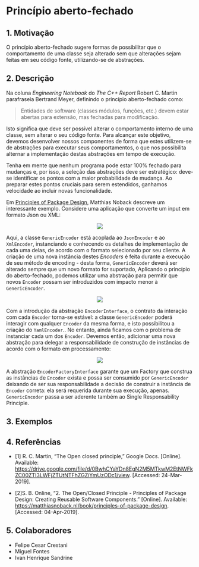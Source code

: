 # Princípio aberto-fechado

## 1. Motivação

O princípio aberto-fechado sugere formas de possibilitar que o comportamento de uma classe seja alterado sem que alterações sejam feitas em seu código fonte, utilizando-se de abstrações.

## 2. Descrição

Na coluna _Engineering Notebook_ do _The C++ Report_ Robert C. Martin parafraseia Bertrand Meyer, definindo o princípio aberto-fechado como:

>  Entidades de software (classes módulos, funções, etc.) devem estar abertas para extensão, mas fechadas para modificação.

Isto significa que deve ser possível alterar o comportamento interno de uma classe, sem alterar o seu código fonte. Para alcançar este objetivo, devemos desenvolver nossos componentes de forma que estes utilizem-se de abstrações para executar seus comportamentos, o que nos possibilita alternar a implementação destas abstrações em tempo de execução.

Tenha em mente que nenhum programa pode estar 100% fechado para mudanças e, por isso, a seleção das abstrações deve ser estratégico: deve-se identificar os pontos com a maior probabilidade de mudança. Ao preparar estes pontos cruciais para serem estendidos, ganhamos velocidade ao incluir novas funcionalidade.

Em [Principles of Package Design](2), Matthias Noback descreve um interessante exemplo. Considere uma aplicação que converte um input em formato Json ou XML:

<p align="center">
  <img src="https://user-images.githubusercontent.com/15656072/55597899-50f33280-5726-11e9-881f-be4f4d1329a3.png" />
</p>

Aqui, a classe `GenericEncoder` está acoplada ao `JsonEncoder` e ao `XmlEncoder`, instanciando e conhecendo os detalhes de implementação de cada uma delas, de acordo com o formato selecionado por seu cliente. A criação de uma nova instância destes _Encoders_ é feita durante a execução de seu método de encoding - desta forma, `GenericEncoder` deverá ser alterado sempre que um novo formato for suportado, Aplicando o princípio do aberto-fechado, podemos utilizar uma abstração para permitir que novos `Encoder` possam ser introduzidos com impacto menor à `GenericEncoder`.

<p align="center">
  <img src="https://user-images.githubusercontent.com/15656072/55597903-52245f80-5726-11e9-8027-be9eaf2c11c0.jpg" />
</p>

Com a introdução da abstração `EncoderInterface`, o contrato da interação com cada `Encoder` torna-se estável: a classe `GenericEncoder` poderá interagir com qualquer `Encoder` da mesma forma, e isto possibilitou a criação do `YamlEncoder`.. No entanto, ainda ficamos com o problema de instanciar cada um dos `Encoder`. Devemos então, adicionar uma nova abstração para delegar a responsabilidade de construção de instâncias de acordo com o formato em processamento:

<p align="center">
  <img src="https://user-images.githubusercontent.com/15656072/55597906-53558c80-5726-11e9-9262-9cba398e8db9.jpg" />
</p>

A abstração `EncoderFactoryInterface` garante que um Factory que construa as instâncias de `Encoder` exista e possa ser consumido por `GenericEncoder` deixando de ser sua responsabilidade a decisão de construir a instância de `Encoder` correta: ela será requerida durante sua execução, apenas. `GenericEncoder`  passa a ser aderente também ao Single Responsability Principle.

## 3. Exemplos

## 4. Referências

- \[1\] R. C. Martin, “The Open closed principle,” Google Docs. [Online]. Available: https://drive.google.com/file/d/0BwhCYaYDn8EgN2M5MTkwM2EtNWFkZC00ZTI3LWFjZTUtNTFhZGZiYmUzODc1/view. [Accessed: 24-Mar-2019].

- \[2\]S. B. Online, “2. The Open/Closed Principle - Principles of Package Design: Creating Reusable Software Components.” [Online]. Available: https://matthiasnoback.nl/book/principles-of-package-design. [Accessed: 04-Apr-2019].


[1]: https://drive.google.com/file/d/0BwhCYaYDn8EgN2M5MTkwM2EtNWFkZC00ZTI3LWFjZTUtNTFhZGZiYmUzODc1/view
[2]: https://matthiasnoback.nl/book/principles-of-package-design/
## 5. Colaboradores

- Felipe Cesar Crestani
- Miguel Fontes
- Ivan Henrique Sandrine

